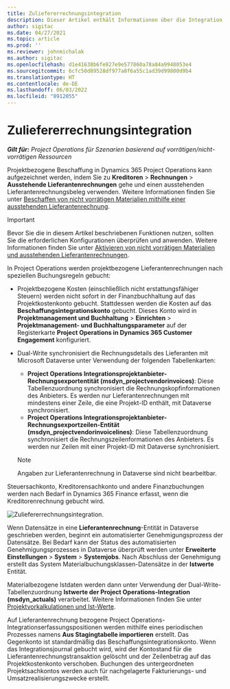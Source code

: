```yaml
---
title: Zuliefererrechnungsintegration
description: Dieser Artikel enthält Informationen über die Integration von Lieferantenrechnungen in Project Operations.
author: sigitac
ms.date: 04/27/2021
ms.topic: article
ms.prod: ''
ms.reviewer: johnmichalak
ms.author: sigitac
ms.openlocfilehash: d1e41638b6fe827e9e577860a78a84a9948053e4
ms.sourcegitcommit: 6cfc50d89528df977a8f6a55c1ad39d99800d9b4
ms.translationtype: HT
ms.contentlocale: de-DE
ms.lasthandoff: 06/03/2022
ms.locfileid: "8912055"
---
```

# <a name="vendor-invoice-integration"></a>Zuliefererrechnungsintegration

_**Gilt für:** Project Operations für Szenarien basierend auf vorrätigen/nicht-vorrätigen Ressourcen_

Projektbezogene Beschaffung in Dynamics 365 Project Operations kann aufgezeichnet werden, indem Sie zu **Kreditoren** > **Rechnungen** > **Ausstehende Lieferantenrechnungen** gehe und einen ausstehenden Lieferantenrechnungsbeleg verwenden. Weitere Informationen finden Sie unter [Beschaffen von nicht vorrätigen Materialien mithilfe einer ausstehenden Lieferantenrechnung](../procurement/pending-vendor-invoices.md).

> [!IMPORTANT]
> Bevor Sie die in diesem Artikel beschriebenen Funktionen nutzen, sollten Sie die erforderlichen Konfigurationen überprüfen und anwenden. Weitere Informationen finden Sie unter [Aktivieren von nicht vorrätigen Materialien und ausstehenden Lieferantenrechnungen](../procurement/configure-materials-nonstocked.md).

In Project Operations werden projektbezogene Lieferantenrechnungen nach speziellen Buchungsregeln gebucht:

- Projektbezogene Kosten (einschließlich nicht erstattungsfähiger Steuern) werden nicht sofort in der Finanzbuchhaltung auf das Projektkostenkonto gebucht. Stattdessen werden die Kosten auf das **Beschaffungsintegrationskonto** gebucht. Dieses Konto wird in **Projektmanagement und Buchhaltung** > **Einrichten** > **Projektmanagement- und Buchhaltungsparameter** auf der Registerkarte **Project Operations in Dynamics 365 Customer Engagement** konfiguriert.
- Dual-Write synchronisiert die Rechnungsdetails des Lieferanten mit Microsoft Dataverse unter Verwendung der folgenden Tabellenkarten:

     - **Project Operations Integrationsprojektanbieter-Rechnungsexportentität (msdyn_projectvendorinvoices)**: Diese Tabellenzuordnung synchronisiert die Rechnungskopfinformationen des Anbieters. Es werden nur Lieferantenrechnungen mit mindestens einer Zeile, die eine Projekt-ID enthält, mit Dataverse synchronisiert.
     - **Project Operations Integrationsprojektanbieter-Rechnungsexportzeilen-Entität (msdyn_projectvendorinvoicelines)**: Diese Tabellenzuordnung synchronisiert die Rechnungszeilenformationen des Anbieters. Es werden nur Zeilen mit einer Projekt-ID mit Dataverse synchronisiert.

     > [!NOTE]
     > Angaben zur Lieferantenrechnung in Dataverse sind nicht bearbeitbar.

Steuersachkonto, Kreditorensachkonto und andere Finanzbuchungen werden nach Bedarf in Dynamics 365 Finance erfasst, wenn die Kreditorenrechnung gebucht wird.

![Zuliefererrechnungsintegration.](media/DW7VendorInvoice.png)

Wenn Datensätze in eine **Lieferantenrechnung**-Entität in Dataverse geschrieben werden, beginnt ein automatisierter Genehmigungsprozess der Datensätze. Bei Bedarf kann der Status des automatisierten Genehmigungsprozesses in Dataverse überprüft werden unter **Erweiterte Einstellungen** > **System** > **Systemjobs**. Nach Abschluss der Genehmigung erstellt das System Materialbuchungsklassen-Datensätze in der **Istwerte** Entität.

Materialbezogene Istdaten werden dann unter Verwendung der Dual-Write-Tabellenzuordnung **Istwerte der Project Operations-Integration (msdyn_actuals)** verarbeitet. Weitere Informationen finden Sie unter [Projektvorkalkulationen und Ist-Werte](resource-dual-write-estimates-actuals.md).

Auf Lieferantenrechnung bezogene Project Operations-Integrationserfassungspositionen werden mithilfe eines periodischen Prozesses namens **Aus Stagingtabelle importieren** erstellt. Das Gegenkonto ist standardmäßig das Beschaffungsintegrationskonto. Wenn das Integrationsjournal gebucht wird, wird der Kontostand für die Lieferantenrechnungstransaktion gelöscht und der Zeilenbetrag auf das Projektkostenkonto verschoben. Buchungen des untergeordneten Projektsachkontos werden auch für nachgelagerte Fakturierungs- und Umsatzrealisierungszwecke erstellt.
